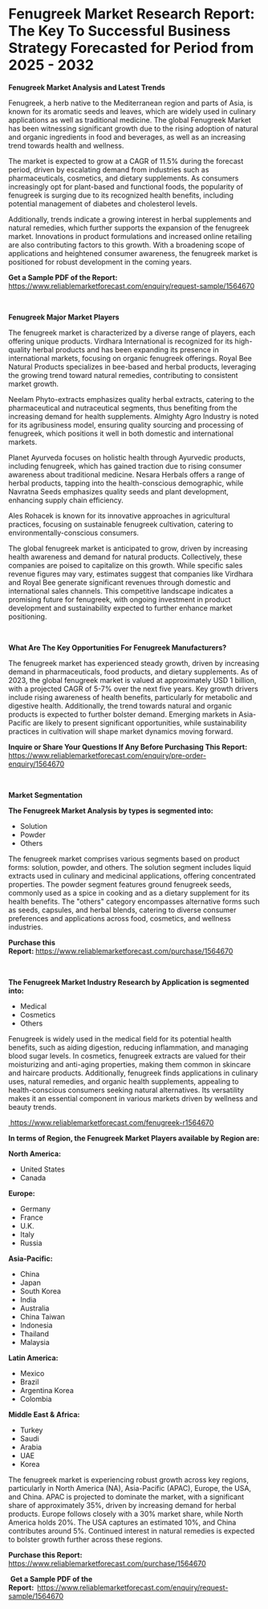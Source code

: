 <p><h1>Fenugreek Market Research Report: The Key To Successful Business Strategy Forecasted for Period from 2025 - 2032</h1></p><p><strong>Fenugreek Market Analysis and Latest Trends</strong></p>
<p><p>Fenugreek, a herb native to the Mediterranean region and parts of Asia, is known for its aromatic seeds and leaves, which are widely used in culinary applications as well as traditional medicine. The global Fenugreek Market has been witnessing significant growth due to the rising adoption of natural and organic ingredients in food and beverages, as well as an increasing trend towards health and wellness. </p><p>The market is expected to grow at a CAGR of 11.5% during the forecast period, driven by escalating demand from industries such as pharmaceuticals, cosmetics, and dietary supplements. As consumers increasingly opt for plant-based and functional foods, the popularity of fenugreek is surging due to its recognized health benefits, including potential management of diabetes and cholesterol levels.</p><p>Additionally, trends indicate a growing interest in herbal supplements and natural remedies, which further supports the expansion of the fenugreek market. Innovations in product formulations and increased online retailing are also contributing factors to this growth. With a broadening scope of applications and heightened consumer awareness, the fenugreek market is positioned for robust development in the coming years.</p></p>
<p><strong>Get a Sample PDF of the Report:&nbsp;</strong> <a href="https://www.reliablemarketforecast.com/enquiry/request-sample/1564670?utm_campaign=2397&utm_medium=2&utm_source=Github&utm_content=ia&utm_term=19042025&utm_id=fenugreek">https://www.reliablemarketforecast.com/enquiry/request-sample/1564670</a></p>
<p>&nbsp;</p>
<p><strong>Fenugreek Major Market Players</strong></p>
<p><p>The fenugreek market is characterized by a diverse range of players, each offering unique products. Virdhara International is recognized for its high-quality herbal products and has been expanding its presence in international markets, focusing on organic fenugreek offerings. Royal Bee Natural Products specializes in bee-based and herbal products, leveraging the growing trend toward natural remedies, contributing to consistent market growth. </p><p>Neelam Phyto-extracts emphasizes quality herbal extracts, catering to the pharmaceutical and nutraceutical segments, thus benefiting from the increasing demand for health supplements. Almighty Agro Industry is noted for its agribusiness model, ensuring quality sourcing and processing of fenugreek, which positions it well in both domestic and international markets.</p><p>Planet Ayurveda focuses on holistic health through Ayurvedic products, including fenugreek, which has gained traction due to rising consumer awareness about traditional medicine. Nesara Herbals offers a range of herbal products, tapping into the health-conscious demographic, while Navratna Seeds emphasizes quality seeds and plant development, enhancing supply chain efficiency.</p><p>Ales Rohacek is known for its innovative approaches in agricultural practices, focusing on sustainable fenugreek cultivation, catering to environmentally-conscious consumers. </p><p>The global fenugreek market is anticipated to grow, driven by increasing health awareness and demand for natural products. Collectively, these companies are poised to capitalize on this growth. While specific sales revenue figures may vary, estimates suggest that companies like Virdhara and Royal Bee generate significant revenues through domestic and international sales channels. This competitive landscape indicates a promising future for fenugreek, with ongoing investment in product development and sustainability expected to further enhance market positioning.</p></p>
<p>&nbsp;</p>
<p><strong>What Are The Key Opportunities For Fenugreek Manufacturers?</strong></p>
<p><p>The fenugreek market has experienced steady growth, driven by increasing demand in pharmaceuticals, food products, and dietary supplements. As of 2023, the global fenugreek market is valued at approximately USD 1 billion, with a projected CAGR of 5-7% over the next five years. Key growth drivers include rising awareness of health benefits, particularly for metabolic and digestive health. Additionally, the trend towards natural and organic products is expected to further bolster demand. Emerging markets in Asia-Pacific are likely to present significant opportunities, while sustainability practices in cultivation will shape market dynamics moving forward.</p></p>
<p><strong>Inquire or Share Your Questions If Any Before Purchasing This Report:</strong> <a href="https://www.reliablemarketforecast.com/enquiry/pre-order-enquiry/1564670?utm_campaign=2397&utm_medium=2&utm_source=Github&utm_content=ia&utm_term=19042025&utm_id=fenugreek">https://www.reliablemarketforecast.com/enquiry/pre-order-enquiry/1564670</a></p>
<p>&nbsp;</p>
<p><strong>Market Segmentation</strong></p>
<p><strong>The Fenugreek Market Analysis by types is segmented into:</strong></p>
<p><ul><li>Solution</li><li>Powder</li><li>Others</li></ul></p>
<p><p>The fenugreek market comprises various segments based on product forms: solution, powder, and others. The solution segment includes liquid extracts used in culinary and medicinal applications, offering concentrated properties. The powder segment features ground fenugreek seeds, commonly used as a spice in cooking and as a dietary supplement for its health benefits. The "others" category encompasses alternative forms such as seeds, capsules, and herbal blends, catering to diverse consumer preferences and applications across food, cosmetics, and wellness industries.</p></p>
<p><strong>Purchase this Report:&nbsp;</strong><a href="https://www.reliablemarketforecast.com/purchase/1564670?utm_campaign=2397&utm_medium=2&utm_source=Github&utm_content=ia&utm_term=19042025&utm_id=fenugreek">https://www.reliablemarketforecast.com/purchase/1564670</a></p>
<p>&nbsp;</p>
<p><strong>The Fenugreek Market Industry Research by Application is segmented into:</strong></p>
<p><ul><li>Medical</li><li>Cosmetics</li><li>Others</li></ul></p>
<p><p>Fenugreek is widely used in the medical field for its potential health benefits, such as aiding digestion, reducing inflammation, and managing blood sugar levels. In cosmetics, fenugreek extracts are valued for their moisturizing and anti-aging properties, making them common in skincare and haircare products. Additionally, fenugreek finds applications in culinary uses, natural remedies, and organic health supplements, appealing to health-conscious consumers seeking natural alternatives. Its versatility makes it an essential component in various markets driven by wellness and beauty trends.</p></p>
<p><a href="https://www.reliablemarketforecast.com/fenugreek-r1564670?utm_campaign=2397&utm_medium=2&utm_source=Github&utm_content=ia&utm_term=19042025&utm_id=fenugreek">&nbsp;https://www.reliablemarketforecast.com/fenugreek-r1564670</a></p>
<p><strong>In terms of Region, the Fenugreek Market Players available by Region are:</strong></p>
<p>
    <p> <strong> North America: </strong>
        <ul>
            <li>United States</li>
            <li>Canada</li>
        </ul>
        </p> 
    <p> <strong> Europe: </strong>
        <ul>
            <li>Germany</li>
            <li>France</li>
            <li>U.K.</li>
            <li>Italy</li>
            <li>Russia</li>
        </ul>
        </p> 
    <p> <strong> Asia-Pacific: </strong>
        <ul>
            <li>China</li>
            <li>Japan</li>
            <li>South Korea</li>
            <li>India</li>
            <li>Australia</li>
            <li>China Taiwan</li>
            <li>Indonesia</li>
            <li>Thailand</li>
            <li>Malaysia</li>
        </ul>
        </p> 
    <p> <strong> Latin America: </strong>
        <ul>
            <li>Mexico</li>
            <li>Brazil</li>
            <li>Argentina Korea</li>
            <li>Colombia</li>
        </ul>
        </p> 
    <p> <strong> Middle East & Africa: </strong>
        <ul>
            <li>Turkey</li>
            <li>Saudi</li>
            <li>Arabia</li>
            <li>UAE</li>
            <li>Korea</li>
        </ul>
    </p>
    </p>
<p><p>The fenugreek market is experiencing robust growth across key regions, particularly in North America (NA), Asia-Pacific (APAC), Europe, the USA, and China. APAC is projected to dominate the market, with a significant share of approximately 35%, driven by increasing demand for herbal products. Europe follows closely with a 30% market share, while North America holds 20%. The USA captures an estimated 10%, and China contributes around 5%. Continued interest in natural remedies is expected to bolster growth further across these regions.</p></p>
<p><strong>Purchase this Report: </strong><a href="https://www.reliablemarketforecast.com/purchase/1564670?utm_campaign=2397&utm_medium=2&utm_source=Github&utm_content=ia&utm_term=19042025&utm_id=fenugreek">https://www.reliablemarketforecast.com/purchase/1564670</a></p>
<p>&nbsp;<strong>Get a Sample PDF of the Report:&nbsp;&nbsp;</strong><a href="https://www.reliablemarketforecast.com/enquiry/request-sample/1564670?utm_campaign=2397&utm_medium=2&utm_source=Github&utm_content=ia&utm_term=19042025&utm_id=fenugreek">https://www.reliablemarketforecast.com/enquiry/request-sample/1564670</a></p>
<p><strong></strong></p>
<p><p></p><p></p><p></p></p>